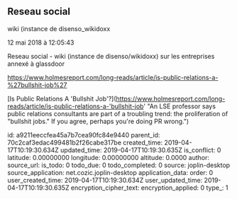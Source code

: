 Reseau
social
-
wiki
(instance
de
disenso_wikidoxx

12 mai 2018 à 12:05:43

Reseau social - wiki (instance de disenso/wikidoxx) sur les entreprises
annexé à glassdoor

https://www.holmesreport.com/long-reads/article/is-public-relations-a-%27bullshit-job%27

[Is Public Relations A \'Bullshit
Job\'?](https://www.holmesreport.com/long-reads/article/is-public-relations-a-'bullshit-job' "An LSE professor says public relations consultants are part of a troubling trend: the proliferation of "bullshit jobs." If you agree, perhaps you're doing PR wrong.")


id: a9211eeccfea45a7b7cea90fc84e9440
parent_id: 70c2caf3edac499481b2f26cabe317be
created_time: 2019-04-17T10:19:30.634Z
updated_time: 2019-04-17T10:19:30.635Z
is_conflict: 0
latitude: 0.00000000
longitude: 0.00000000
altitude: 0.0000
author: 
source_url: 
is_todo: 0
todo_due: 0
todo_completed: 0
source: joplin-desktop
source_application: net.cozic.joplin-desktop
application_data: 
order: 0
user_created_time: 2019-04-17T10:19:30.634Z
user_updated_time: 2019-04-17T10:19:30.635Z
encryption_cipher_text: 
encryption_applied: 0
type_: 1